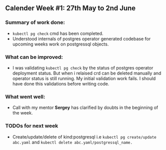## Calender Week #1: 27th May to 2nd June

### Summary of work done: 

- ```kubectl pg check``` cmd has been completed.
- Understood internals of postgres operator generated codebase for upcoming weeks work on postgressql objects.

### What can be improved:

 - I was validating ```kubectl pg check``` by the status of postgres operator deployment status. But when i relaised crd can be deleted manually and operator status is still running. My initial validation work fails. I should have done this validations before writing code.

### What went well:

- Call with my mentor <strong>Sergey</strong>
has clarified by doubts in the beginning of the week.
  

### TODOs for next week

- Create/update/delete of kind:postgresql i.e ```kubectl pg create/update abc.yaml``` and 
   ```kubectl delete abc.yaml/postgressql_name.```
